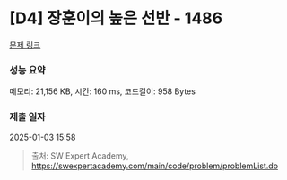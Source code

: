 # [D4] 장훈이의 높은 선반 - 1486 

[문제 링크](https://swexpertacademy.com/main/code/problem/problemDetail.do?contestProbId=AV2b7Yf6ABcBBASw) 

### 성능 요약

메모리: 21,156 KB, 시간: 160 ms, 코드길이: 958 Bytes

### 제출 일자

2025-01-03 15:58



> 출처: SW Expert Academy, https://swexpertacademy.com/main/code/problem/problemList.do